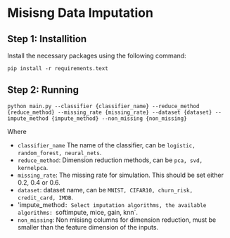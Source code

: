 # Misisng Data Imputation
## Step 1: Installition
Install the necessary packages using the following command:
```shell
pip install -r requirements.text
```
## Step 2: Running
```shell
python main.py --classifier {classifier_name} --reduce_method {reduce_method} --missing_rate {missing_rate} --dataset {dataset} --impute_method {impute_method} --non_missing {non_missing}
```
Where
- `classifier_name` The name of the classifier, can be `logistic, random_forest, neural_nets`.
- `reduce_method`: Dimension reduction methods, can be `pca, svd, kernelpca`.
- `missing_rate`: The missing rate for simulation. This should be set either 0.2, 0.4 or 0.6.
- `dataset`: dataset name, can be `MNIST, CIFAR10, churn_risk, credit_card, IMDB`.
- 'impute_method`: Select imputation algorithms, the available algorithms: `softimpute, mice, gain, knn`.
- `non_missing`: Non misisng columns for dimension reduction, must be smaller than the feature dimension of the inputs.
